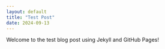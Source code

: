```yaml
---
layout: default
title: "Test Post"
date: 2024-09-13
---
```

Welcome to the test blog post using Jekyll and GitHub Pages!
